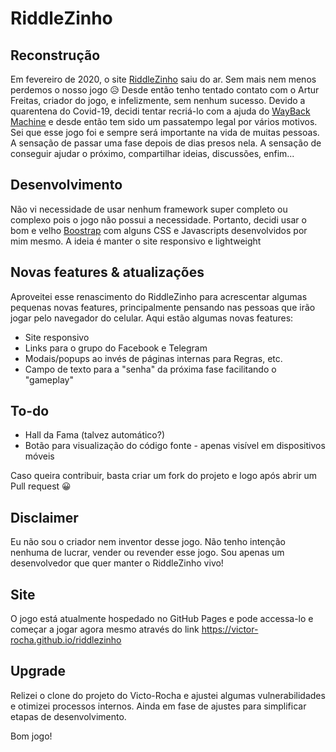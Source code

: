 # RiddleZinho

## Reconstrução

Em fevereiro de 2020, o site [RiddleZinho](http://riddlezinho.net76.net/) saiu do ar. Sem mais nem menos perdemos o
nosso jogo 😥 Desde então tenho tentado contato com o Artur Freitas, criador do jogo, e infelizmente, sem nenhum
sucesso. Devido a quarentena do Covid-19, decidi tentar recriá-lo com a ajuda
do [WayBack Machine](https://web.archive.org/) e desde então tem sido um passatempo legal por vários motivos. Sei que
esse jogo foi e sempre será importante na vida de muitas pessoas. A sensação de passar uma fase depois de dias presos
nela. A sensação de conseguir ajudar o próximo, compartilhar ideias, discussões, enfim...

## Desenvolvimento

Não vi necessidade de usar nenhum framework super completo ou complexo pois o jogo não possui a necessidade. Portanto,
decidi usar o bom e velho [Boostrap](https://getbootstrap.com/) com alguns CSS e Javascripts desenvolvidos por mim
mesmo. A ideia é manter o site responsivo e lightweight

## Novas features & atualizações

Aproveitei esse renascimento do RiddleZinho para acrescentar algumas pequenas novas features, principalmente pensando
nas pessoas que irão jogar pelo navegador do celular. Aqui estão algumas novas features:

* Site responsivo
* Links para o grupo do Facebook e Telegram
* Modais/popups ao invés de páginas internas para Regras, etc.
* Campo de texto para a "senha" da próxima fase facilitando o "gameplay"

## To-do

* Hall da Fama (talvez automático?)
* Botão para visualização do código fonte - apenas visível em dispositivos móveis

Caso queira contribuir, basta criar um fork do projeto e logo após abrir um Pull request 😀

## Disclaimer

Eu não sou o criador nem inventor desse jogo. Não tenho intenção nenhuma de lucrar, vender ou revender esse jogo. Sou
apenas um desenvolvedor que quer manter o RiddleZinho vivo!

## Site

O jogo está atualmente hospedado no GitHub Pages e pode accessa-lo e começar a jogar agora mesmo através do
link https://victor-rocha.github.io/riddlezinho

## Upgrade

Relizei o clone do projeto do Victo-Rocha e ajustei algumas vulnerabilidades e otimizei processos internos. Ainda em
fase de ajustes para simplificar etapas de desenvolvimento.

Bom jogo! 

